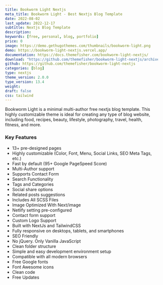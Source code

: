 ```yaml
---
title: Bookworm Light Nextjs
meta_title: Bookworm Light - Best Nextjs Blog Template
date: 2022-08-02
last_update: 2022-12-17
subtitle: Nextjs Blog Template
description:
keywords: [free, personal, blog, portfolio]
price: 0
image: https://demo.gethugothemes.com/thumbnails/bookworm-light.png
demo: https://bookworm-light-nextjs.vercel.app/
documentation: https://docs.themefisher.com/bookworm-light-nextjs/
download: "https://github.com/themefisher/bookworm-light-nextjs/archive/refs/heads/main.zip"
github: https://github.com/themefisher/bookworm-light-nextjs
categories: [blog]
type: nextjs
theme_version: 2.0.0
type_version: 13.4
weight:
draft: false
css: tailwind
---
```


Bookworm Light is a minimal multi-author free nextjs blog template. This highly customizable theme is ideal for creating any type of blog website, including food, recipes, beauty, lifestyle, photography, travel, health, fitness, and more.

### Key Features

- 13+ pre-designed pages
- Highly customizable (Color, Font, Menu, Social Links, SEO Meta Tags, etc.)
- Fast by default (95+ Google PageSpeed Score)
- Multi-Author support
- Supports Contact Form
- Search Functionality
- Tags and Categories
- Social share options
- Related posts suggestions
- Includes All SCSS Files
- Image Optimized With Next/image
- Netlify setting pre-configured
- Contact form support
- Custom Logo Support
- Built with NextJs and TailwindCSS
- Fully responsive on desktops, tablets, and smartphones
- SEO Friendly
- No jQuery. Only Vanilla JavaScript
- Clean folder structure
- Simple and easy development environment setup
- Compatible with all modern browsers
- Free Google fonts
- Font Awesome icons
- Clean code
- Free Updates
